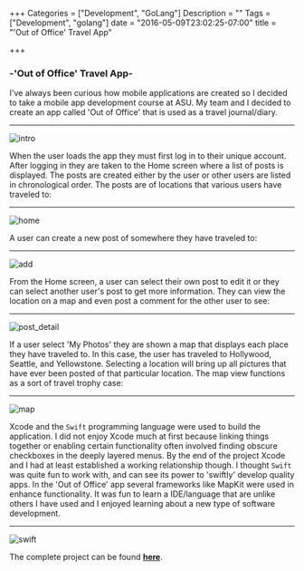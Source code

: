 +++
Categories = ["Development", "GoLang"]
Description = ""
Tags = ["Development", "golang"]
date = "2016-05-09T23:02:25-07:00"
title = "'Out of Office' Travel App"

+++

### -'Out of Office' Travel App-

I've always been curious how mobile applications are created so I decided to take a mobile app development course at ASU. My team and I decided to create an app called 'Out of Office' that is used as a travel journal/diary.
<hr> 

![intro](/images/travelapp/intro.jpg)

When the user loads the app they must first log in to their unique account. After logging in they are taken to the Home screen where a list of posts is displayed. The posts are created either by the user or other users are listed in chronological order. The posts are of locations that various users have traveled to: 
<hr>

![home](/images/travelapp/homescreen.jpg)

A user can create a new post of somewhere they have traveled to: 
<hr>

![add](/images/travelapp/addpost.jpg)


From the Home screen, a user can select their own post to edit it or they can select another user's post to get more information. They can view the location on a map and even post a comment for the other user to see: 
<hr>

![post_detail](/images/travelapp/postdetail.jpg)

If a user select 'My Photos' they are shown a map that displays each place they have traveled to. In this case, the user has traveled to Hollywood, Seattle, and Yellowstone.  Selecting a location will bring up all pictures that have ever been posted of that particular location. The map view functions as a sort of travel trophy case:
<hr>

![map](/images/travelapp/map.jpg)

Xcode and the `Swift` programming language were used to build the application. I did not enjoy Xcode much at first because linking things together or enabling certain functionality often involved finding obscure checkboxes in the deeply layered menus. By the end of the project Xcode and I had at least established a working relationship though. I thought `Swift` was quite fun to work with, and can see its power to 'swiftly' develop quality apps. In the 'Out of Office' app several frameworks like MapKit were used in enhance functionality. It was fun to learn a IDE/language that are unlike others I have used and I enjoyed learning about a new type of software development. 
<hr>

![swift](/images/travelapp/swiftcode.jpg)

The complete project can be found **[here](https://github.com/HansHovanitz/MobileAppProject)**. 

